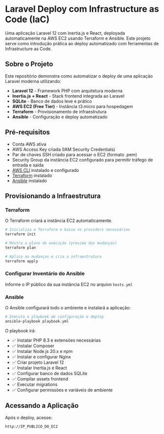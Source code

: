 # Laravel Deploy com Infrastructure as Code (IaC)

Uma aplicação Laravel 12 com Inertia.js e React, deployada automaticamente na AWS EC2 usando Terraform e Ansible. Este projeto serve como introdução prática ao deploy automatizado com ferramentas de Infrastructure as Code.

## Sobre o Projeto

Este repositório demonstra como automatizar o deploy de uma aplicação Laravel moderna utilizando:

- **Laravel 12** - Framework PHP com arquitetura moderna
- **Inertia.js + React** - Stack frontend integrada ao Laravel
- **SQLite** - Banco de dados leve e prático
- **AWS EC2 (Free Tier)** - Instância t3.micro para hospedagem
- **Terraform** - Provisionamento de infraestrutura
- **Ansible** - Configuração e deploy automatizado

## Pré-requisitos

- Conta AWS ativa
- AWS Access Key criada (IAM Security Credentials)
- Par de chaves SSH criado para acessar o EC2 (formato .pem)
- Security Group da instância EC2 configurado para permitir tráfego de entrada e saída
- [AWS CLI](https://aws.amazon.com/cli/) instalado e configurado
- [Terraform](https://www.terraform.io/downloads) instalado
- [Ansible](https://docs.ansible.com/ansible/latest/installation_guide/intro_installation.html) instalado

## Provisionando a Infraestrutura

### Terraform

O Terraform criará a instância EC2 automaticamente.

```bash
# Inicializa o Terraform e baixa os providers necessários
terraform init

# Mostra o plano de execução (preview das mudanças)
terraform plan

# Aplica as mudanças e cria a infraestrutura
terraform apply
```
### Configurar Inventário do Ansible

Informe o IP público da sua instância EC2 no arquivo `hosts.yml` 

### Ansible

O Ansible configurará todo o ambiente e instalará a aplicação:

```bash
# Executa o playbook de configuração e deploy
ansible-playbook playbook.yml
```

O playbook irá:
- ✅ Instalar PHP 8.3 e extensões necessárias
- ✅ Instalar Composer
- ✅ Instalar Node.js 20.x e npm
- ✅ Instalar e configurar Nginx
- ✅ Criar projeto Laravel 12
- ✅ Instalar Inertia.js e React
- ✅ Configurar banco de dados SQLite
- ✅ Compilar assets frontend
- ✅ Executar migrations
- ✅ Configurar permissões e variáveis de ambiente

## Acessando a Aplicação

Após o deploy, acesse:

```
http://IP_PUBLICO_DO_EC2
```


